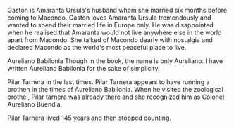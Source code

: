 Gaston is Amaranta Ursula's husband whom she married six months before coming to Macondo. Gaston loves Amaranta Ursula tremendously and wanted to spend their married life in Europe only. He was disappointed when he realised that Amaranta would not live anywhere else in the world apart from Macondo. She talked of Macondo dearly with nostalgia and declared Macondo as the world's most peaceful place to live. 

Aureliano Babilonia
Though in the book, the name is only Aureliano. I have written Aureliano Babilonia for the sake of simplicity. 

Pilar Tarnera in the last times. 
Pilar Tarnera appears to have running a brothen in the times of Aureliano Babilonia. When he visited the zoological brothel, Pilar tarnera was already there and she recognized him as Colonel Aureliano Buendia. 

Pilar Tarnera lived 145 years and then stopped counting. 
